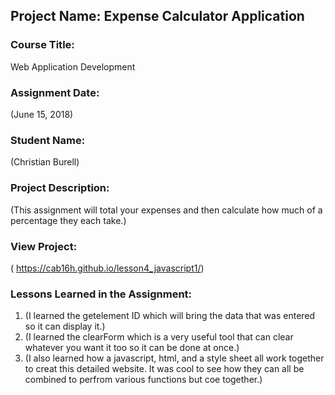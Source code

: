 ## Project Name:  Expense Calculator Application

### Course Title:
Web Application Development

### Assignment Date:  
(June 15, 2018)

### Student Name:  
(Christian Burell)

### Project Description:
(This assignment will total your expenses and then calculate how much of a percentage they each take.)

### View Project:
( https://cab16h.github.io/lesson4_javascript1/)

### Lessons Learned in the Assignment:
1. (I learned the getelement ID which will bring the data that was entered so it can display it.)
2. (I learned the clearForm which is a very useful tool that can clear whatever you want it too so it can be done at once.)
3. (I also learned how a javascript, html, and a style sheet all work together to creat this detailed website. It was cool to see how they can all be combined to perfrom various functions but coe together.)




